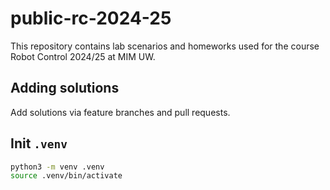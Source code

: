 # public-rc-2024-25
This repository contains lab scenarios and homeworks used for the course Robot Control 2024/25 at MIM UW.

## Adding solutions
Add solutions via feature branches and pull requests.

## Init `.venv`

```bash
python3 -m venv .venv
source .venv/bin/activate
```
